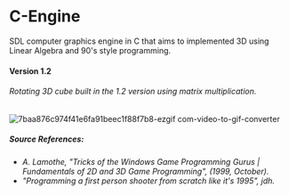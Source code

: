 # C-Engine
SDL computer graphics engine in C that aims to implemented 3D using Linear Algebra and 90's style programming.

<h4>Version 1.2</h4>
<h6>Rotating 3D cube built in the 1.2 version using matrix multiplication.</h6>

![7baa876c974f41e6fa91beec1f88f7b8-ezgif com-video-to-gif-converter](https://github.com/leolangberg/C-Engine/assets/152855963/cfbef467-5c20-415c-959d-262c47cbde8c)



<h5>
  Source References:
  <h6>
    <ul>
      <li>A. Lamothe, "Tricks of the Windows Game Programming Gurus | Fundamentals of 2D and 3D Game Programming", (1999, October). </li>
      <li>"Programming a first person shooter from scratch like it's 1995", jdh.</li>
    </ul>
  </h6>
</h5>

